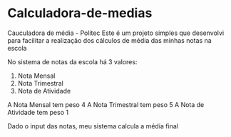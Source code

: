 # Calculadora-de-medias
Cauculadora de média - Politec
Este é um projeto simples que desenvolvi para facilitar a realização dos cálculos de média das minhas notas na escola

No sistema de notas da escola há 3 valores:
1. Nota Mensal
2. Nota Trimestral
3. Nota de Atividade

A Nota Mensal tem peso 4
A Nota Trimestral tem peso 5
A Nota de Atividade tem peso 1

Dado o input das notas, meu sistema calcula a média final

